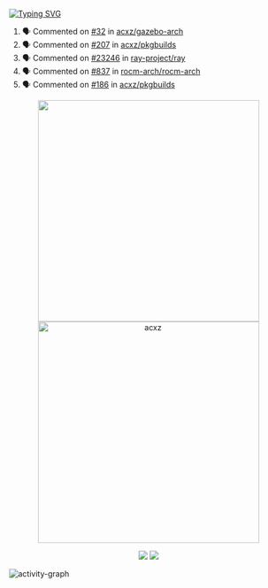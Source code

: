 [![Typing SVG](https://readme-typing-svg.herokuapp.com?size=16&color=AFFFA3&multiline=true&height=75&lines=contributing+to+robotics%2Faerospace%2Fml%2Fgpu+software;packaging+it+for+archlinux;ricer)](https://git.io/typing-svg)

<!--START_SECTION:activity-->
1. 🗣 Commented on [#32](https://github.com/acxz/gazebo-arch/issues/32) in [acxz/gazebo-arch](https://github.com/acxz/gazebo-arch)
2. 🗣 Commented on [#207](https://github.com/acxz/pkgbuilds/issues/207) in [acxz/pkgbuilds](https://github.com/acxz/pkgbuilds)
3. 🗣 Commented on [#23246](https://github.com/ray-project/ray/issues/23246) in [ray-project/ray](https://github.com/ray-project/ray)
4. 🗣 Commented on [#837](https://github.com/rocm-arch/rocm-arch/issues/837) in [rocm-arch/rocm-arch](https://github.com/rocm-arch/rocm-arch)
5. 🗣 Commented on [#186](https://github.com/acxz/pkgbuilds/issues/186) in [acxz/pkgbuilds](https://github.com/acxz/pkgbuilds)
<!--END_SECTION:activity-->

<p align="center">
  <img width="400em" src=https://github-readme-stats.vercel.app/api?username=acxz&include_all_commits=true&show_icons=true />
  <img width="400em" src="https://github-readme-streak-stats.herokuapp.com/?user=acxz&" alt="acxz" />
</p>

<p align="center">
  <img src=https://github-readme-stats.vercel.app/api/top-langs/?username=acxz&layout=compact />
  <img src=https://github-profile-trophy.vercel.app/?username=acxz&row=2&column=4 />
</p>

![activity-graph](https://activity-graph.herokuapp.com/graph?username=acxz&theme=aqua)
